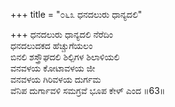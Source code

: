 +++
title = "೦೬೩ ಧನದಲುರು ಧಾನ್ಯದಲಿ"

+++
ಧನದಲುರು ಧಾನ್ಯದಲಿ ನೆರೆದಿಂ  
ಧನದಲುದಕದ ಹೆಚ್ಚುಗೆಯಲಂ  
ಬಿನಲಿ ಶಸ್ತ್ರೌಘದಲಿ ಶಿಲ್ಪಿಗಳ ಶಿಲಾಳಿಯಲಿ  
ವನವಳಯ ಕೋಟಾವಳಯ ಜೀ  
ವನವಳಯ ಗಿರಿವಳಯ ದುರ್ಗಮ  
ವೆನಿಪ ದುರ್ಗಾವಳಿ ಸಮಗ್ರವೆ ಭೂಪ ಕೇಳ್ ಎಂದ     ॥63॥